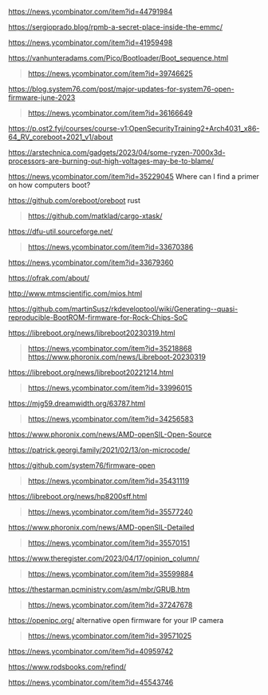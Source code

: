 https://news.ycombinator.com/item?id=44791984

https://sergioprado.blog/rpmb-a-secret-place-inside-the-emmc/

https://news.ycombinator.com/item?id=41959498

https://vanhunteradams.com/Pico/Bootloader/Boot_sequence.html
> https://news.ycombinator.com/item?id=39746625

https://blog.system76.com/post/major-updates-for-system76-open-firmware-june-2023
> https://news.ycombinator.com/item?id=36166649

https://p.ost2.fyi/courses/course-v1:OpenSecurityTraining2+Arch4031_x86-64_RV_coreboot+2021_v1/about

https://arstechnica.com/gadgets/2023/04/some-ryzen-7000x3d-processors-are-burning-out-high-voltages-may-be-to-blame/

https://news.ycombinator.com/item?id=35229045 Where can I find a primer on how computers boot?

https://github.com/oreboot/oreboot rust
> https://github.com/matklad/cargo-xtask/

https://dfu-util.sourceforge.net/
> https://news.ycombinator.com/item?id=33670386

https://news.ycombinator.com/item?id=33679360

https://ofrak.com/about/

http://www.mtmscientific.com/mios.html

https://github.com/martinSusz/rkdeveloptool/wiki/Generating--quasi-reproducible-BootROM-firmware-for-Rock-Chips-SoC

https://libreboot.org/news/libreboot20230319.html
> https://news.ycombinator.com/item?id=35218868
> https://www.phoronix.com/news/Libreboot-20230319

https://libreboot.org/news/libreboot20221214.html
> https://news.ycombinator.com/item?id=33996015

https://mjg59.dreamwidth.org/63787.html
> https://news.ycombinator.com/item?id=34256583

https://www.phoronix.com/news/AMD-openSIL-Open-Source

https://patrick.georgi.family/2021/02/13/on-microcode/

https://github.com/system76/firmware-open
> https://news.ycombinator.com/item?id=35431119

https://libreboot.org/news/hp8200sff.html
> https://news.ycombinator.com/item?id=35577240

https://www.phoronix.com/news/AMD-openSIL-Detailed
> https://news.ycombinator.com/item?id=35570151

https://www.theregister.com/2023/04/17/opinion_column/
> https://news.ycombinator.com/item?id=35599884

https://thestarman.pcministry.com/asm/mbr/GRUB.htm
> https://news.ycombinator.com/item?id=37247678

https://openipc.org/ alternative open firmware for your IP camera
> https://news.ycombinator.com/item?id=39571025

https://news.ycombinator.com/item?id=40959742

https://www.rodsbooks.com/refind/

https://news.ycombinator.com/item?id=45543746